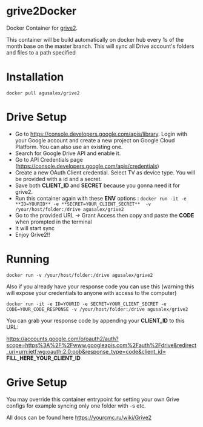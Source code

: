 # grive2Docker
Docker Container for [grive2](https://github.com/vitalif/grive2).

This container will be build automatically on docker hub every 1s of the month base on the master branch. 
This will sync all Drive account's folders and files to a path specified

# Installation

```
docker pull agusalex/grive2 
```
# Drive Setup
- Go to https://console.developers.google.com/apis/library. Login with your Google account and create a new project on Google Cloud Platform. You can also use an existing one.
- Search for Google Drive API and enable it.
- Go to API Credentials page (https://console.developers.google.com/apis/credentials)
- Create a new OAuth Client credential. Select TV as device type. You will be provided with a id and a secret. 
- Save both **CLIENT_ID** and **SECRET** because you gonna need it for grive2.
- Run this container again with these **ENV** options : 
                    ```docker run -it -e **ID=YOURID** -e **SECRET=YOUR_CLIENT_SECRET**  -v /your/host/folder:/drive agusalex/grive2 ```
- Go to the provided URL -> Grant Access then copy and paste the **CODE** when prompted in the terminal
- It will start sync
- Enjoy Grive2!! 
# Running
```
docker run -v /your/host/folder:/drive agusalex/grive2 
```
Also if you already have your response code you can use this (warning this will expose your credentials to anyone with access to the computer)
```
docker run -it -e ID=YOURID -e SECRET=YOUR_CLIENT_SECRET -e CODE=YOUR_CODE_RESPONSE -v /your/host/folder:/drive agusalex/grive2 
```
You can grab your response code by appending your **CLIENT_ID** to this URL:

https://accounts.google.com/o/oauth2/auth?scope=https%3A%2F%2Fwww.googleapis.com%2Fauth%2Fdrive&redirect_uri=urn:ietf:wg:oauth:2.0:oob&response_type=code&client_id= **FILL_HERE_YOUR_CLIENT_ID**

# Grive Setup

You may override this container entrypoint for setting your own Grive configs for example syncing only one folder with -s etc.

All docs can be found here https://yourcmc.ru/wiki/Grive2
